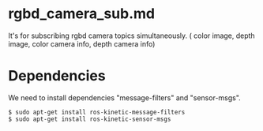 # rgbd_camera_sub.md
It's for subscribing rgbd camera topics simultaneously. ( color image, depth image, color camera info, depth camera info)

# Dependencies
We need to install dependencies "message-filters" and "sensor-msgs".

~~~
$ sudo apt-get install ros-kinetic-message-filters
$ sudo apt-get install ros-kinetic-sensor-msgs
~~~
